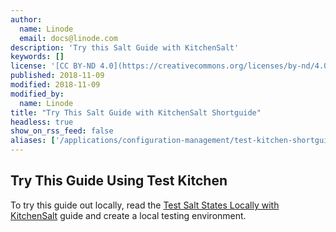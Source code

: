 ```yaml
---
author:
  name: Linode
  email: docs@linode.com
description: 'Try this Salt Guide with KitchenSalt'
keywords: []
license: '[CC BY-ND 4.0](https://creativecommons.org/licenses/by-nd/4.0)'
published: 2018-11-09
modified: 2018-11-09
modified_by:
  name: Linode
title: "Try This Salt Guide with KitchenSalt Shortguide"
headless: true
show_on_rss_feed: false
aliases: ['/applications/configuration-management/test-kitchen-shortguide/']
---
```


## Try This Guide Using Test Kitchen

To try this guide out locally, read the [Test Salt States Locally with KitchenSalt](/docs/applications/configuration-management/test-salt-locally-with-kitchen-salt/) guide and create a local testing environment.